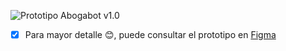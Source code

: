 ![Prototipo Abogabot v1.0](abogabot_ui.png)

- [x] Para mayor detalle :blush:, puede consultar el prototipo en [Figma](https://www.figma.com/file/LGpRsZWroAmJVH7QBzf71x/Abogabot-UI?node-id=3326%3A13579)